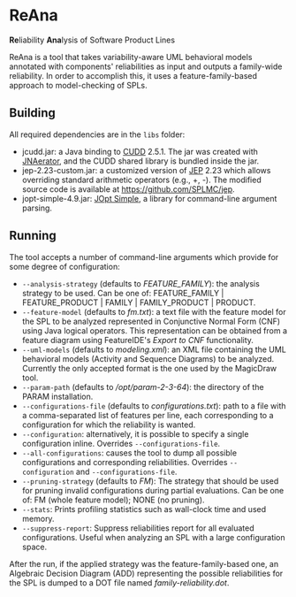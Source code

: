 # ReAna
**Re**liability **Ana**lysis of Software Product Lines

ReAna is a tool that takes variability-aware UML behavioral models annotated
with components' reliabilities as input and outputs a family-wide reliability.
In order to accomplish this, it uses a feature-family-based approach to model-checking
of SPLs.


## Building

All required dependencies are in the `libs` folder:

- jcudd.jar: a Java binding to [CUDD](http://vlsi.colorado.edu/~fabio/CUDD/) 2.5.1.
    The jar was created with [JNAerator](https://code.google.com/p/jnaerator/), and the CUDD shared library is bundled inside the jar.
- jep-2.23-custom.jar: a customized version of [JEP](http://www.cse.msu.edu/SENS/Software/jep-2.23/doc/website/doc/doc_usage.htm) 2.23
    which allows overriding standard arithmetic operators (e.g., +, -). The modified source code
    is available at https://github.com/SPLMC/jep.
- jopt-simple-4.9.jar: [JOpt Simple](https://pholser.github.io/jopt-simple/), a library for command-line
    argument parsing.


## Running

The tool accepts a number of command-line arguments which provide for some degree of configuration:

- `--analysis-strategy` (defaults to *FEATURE_FAMILY*): the analysis strategy to be used. Can be one of:
    FEATURE_FAMILY | FEATURE_PRODUCT | FAMILY | FAMILY_PRODUCT | PRODUCT.
- `--feature-model` (defaults to _fm.txt_): a text file with the feature model for the SPL to be analyzed represented in
    Conjunctive Normal Form (CNF) using Java logical operators. This representation can be obtained
    from a feature diagram using FeatureIDE's _Export to CNF_ functionality.
- `--uml-models` (defaults to _modeling.xml_): an XML file containing the UML behavioral models (Activity and Sequence Diagrams)
    to be analyzed. Currently the only accepted format is the one used by the MagicDraw tool.
- `--param-path` (defaults to _/opt/param-2-3-64_): the directory of the PARAM installation.
- `--configurations-file` (defaults to _configurations.txt_): path to a file with a comma-separated list of
    features per line, each corresponding to a configuration for which the reliability is wanted.
- `--configuration`: alternatively, it is possible to specify a single configuration inline. Overrides `--configurations-file`.
- `--all-configurations`: causes the tool to dump all possible configurations and corresponding reliabilities.
    Overrides `--configuration` and `--configurations-file`.
- `--pruning-strategy` (defaults to _FM_): The strategy that should be used for pruning invalid configurations
    during partial evaluations. Can be one of: FM (whole feature model); NONE (no pruning).
- `--stats`: Prints profiling statistics such as wall-clock time and used memory.
- `--suppress-report`: Suppress reliabilities report for all evaluated configurations. Useful when analyzing an SPL
    with a large configuration space.


After the run, if the applied strategy was the feature-family-based one, an Algebraic Decision Diagram (ADD)
representing the possible reliabilities for the SPL is dumped to a DOT file named _family-reliability.dot_.
